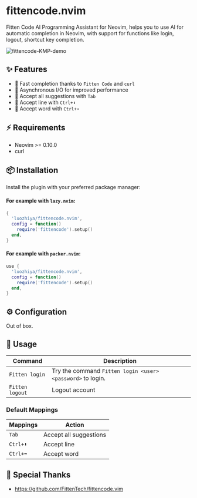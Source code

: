 # fittencode.nvim

Fitten Code AI Programming Assistant for Neovim, helps you to use AI for automatic completion in Neovim, with support for functions like login, logout, shortcut key completion.

![fittencode-KMP-demo](https://github.com/luozhiya/fittencode.nvim/assets/90168447/d6fa4c66-f64b-4880-b7a9-4245226be0ac)

## ✨ Features

- 🚀 Fast completion thanks to `Fitten Code` and `curl`
- 🐛 Asynchronous I/O for improved performance
- 🚀 Accept all suggestions with `Tab`
- 🧪 Accept line with `Ctrl+⬇️`
- 🔎 Accept word with `Ctrl+➡️`

## ⚡️ Requirements

- Neovim >= 0.10.0
- curl

## 📦 Installation

Install the plugin with your preferred package manager:

#### For example with `lazy.nvim`:

```lua
{
  'luozhiya/fittencode.nvim',
  config = function()
    require('fittencode').setup()
  end,
}
```

#### For example with `packer.nvim`:

```lua
use {
  'luozhiya/fittencode.nvim',
  config = function()
    require('fittencode').setup()
  end,  
}
```

## ⚙️ Configuration

Out of box.

## 🚀 Usage

| Command         | Description                                                |
|-----------------|------------------------------------------------------------|
| `Fitten login`  | Try the command `Fitten login <user> <password>` to login. |
| `Fitten logout` | Logout account                                             |

### Default Mappings

| Mappings  | Action                 |
|-----------|------------------------|
| `Tab`     | Accept all suggestions |
| `Ctrl+⬇️` | Accept line            |
| `Ctrl+➡️` | Accept word            |

## 🎉 Special Thanks

- https://github.com/FittenTech/fittencode.vim
